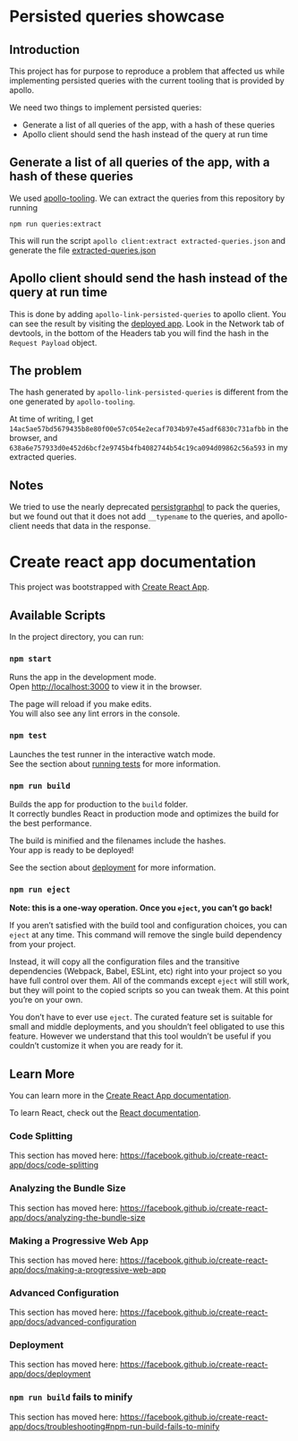 # Persisted queries showcase

## Introduction

This project has for purpose to reproduce a problem that affected us while implementing persisted queries with the current tooling that is provided by apollo.

We need two things to implement persisted queries:

- Generate a list of all queries of the app, with a hash of these queries
- Apollo client should send the hash instead of the query at run time

## Generate a list of all queries of the app, with a hash of these queries

We used [apollo-tooling](https://github.com/apollographql/apollo-tooling). We can extract the queries from this repository by running

```
npm run queries:extract
```

This will run the script `apollo client:extract extracted-queries.json` and generate the file [extracted-queries.json](extracted-queries.json)

## Apollo client should send the hash instead of the query at run time

This is done by adding `apollo-link-persisted-queries` to apollo client. You can see the result by visiting the [deployed app](https://abumalick.github.io/persisted-queries-showcase/). Look in the Network tab of devtools, in the bottom of the Headers tab you will find the hash in the `Request Payload` object.

## The problem

The hash generated by `apollo-link-persisted-queries` is different from the one generated by `apollo-tooling`.

At time of writing, I get `14ac5ae57bd5679435b8e80f00e57c054e2ecaf7034b97e45adf6830c731afbb` in the browser, and `638a6e757933d0e452d6bcf2e9745b4fb4082744b54c19ca094d09862c56a593` in my extracted queries.

## Notes

We tried to use the nearly deprecated [persistgraphql](https://github.com/apollographql/persistgraphql) to pack the queries, but we found out that it does not add `__typename` to the queries, and apollo-client needs that data in the response.

# Create react app documentation

This project was bootstrapped with [Create React App](https://github.com/facebook/create-react-app).

## Available Scripts

In the project directory, you can run:

### `npm start`

Runs the app in the development mode.<br>
Open [http://localhost:3000](http://localhost:3000) to view it in the browser.

The page will reload if you make edits.<br>
You will also see any lint errors in the console.

### `npm test`

Launches the test runner in the interactive watch mode.<br>
See the section about [running tests](https://facebook.github.io/create-react-app/docs/running-tests) for more information.

### `npm run build`

Builds the app for production to the `build` folder.<br>
It correctly bundles React in production mode and optimizes the build for the best performance.

The build is minified and the filenames include the hashes.<br>
Your app is ready to be deployed!

See the section about [deployment](https://facebook.github.io/create-react-app/docs/deployment) for more information.

### `npm run eject`

**Note: this is a one-way operation. Once you `eject`, you can’t go back!**

If you aren’t satisfied with the build tool and configuration choices, you can `eject` at any time. This command will remove the single build dependency from your project.

Instead, it will copy all the configuration files and the transitive dependencies (Webpack, Babel, ESLint, etc) right into your project so you have full control over them. All of the commands except `eject` will still work, but they will point to the copied scripts so you can tweak them. At this point you’re on your own.

You don’t have to ever use `eject`. The curated feature set is suitable for small and middle deployments, and you shouldn’t feel obligated to use this feature. However we understand that this tool wouldn’t be useful if you couldn’t customize it when you are ready for it.

## Learn More

You can learn more in the [Create React App documentation](https://facebook.github.io/create-react-app/docs/getting-started).

To learn React, check out the [React documentation](https://reactjs.org/).

### Code Splitting

This section has moved here: https://facebook.github.io/create-react-app/docs/code-splitting

### Analyzing the Bundle Size

This section has moved here: https://facebook.github.io/create-react-app/docs/analyzing-the-bundle-size

### Making a Progressive Web App

This section has moved here: https://facebook.github.io/create-react-app/docs/making-a-progressive-web-app

### Advanced Configuration

This section has moved here: https://facebook.github.io/create-react-app/docs/advanced-configuration

### Deployment

This section has moved here: https://facebook.github.io/create-react-app/docs/deployment

### `npm run build` fails to minify

This section has moved here: https://facebook.github.io/create-react-app/docs/troubleshooting#npm-run-build-fails-to-minify
